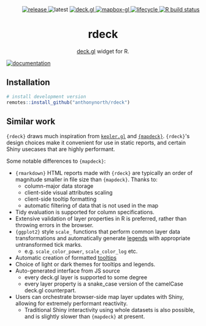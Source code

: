 <p align="right">
  <a href="https://github.com/anthonynorth/rdeck/releases/latest">
    <img src="https://img.shields.io/github/v/release/anthonynorth/rdeck?include_prereleases&logo=github&sort=semver" alt="release" />
  </a>
  <img src="https://img.shields.io/github/r-package/v/anthonynorth/rdeck?label=latest&logo=r" alt="latest" />
  <a href="https://github.com/visgl/deck.gl">
    <img src="https://img.shields.io/github/package-json/dependency-version/anthonynorth/rdeck/deck.gl" alt="deck.gl" />
  </a>
  <a href="https://github.com/mapbox/mapbox-gl-js">
    <img src="https://img.shields.io/github/package-json/dependency-version/anthonynorth/rdeck/mapbox-gl" alt="mapbox-gl" />
  </a>
  <a href="https://www.tidyverse.org/lifecycle/#experimental">
    <img src="https://img.shields.io/badge/lifecycle-experimental-orange" alt="lifecycle" />
  </a>
  <a href="https://github.com/anthonynorth/rdeck/actions">
    <img src="https://github.com/anthonynorth/rdeck/workflows/R-CMD-check/badge.svg" alt="R build status">
  </a>
</p>

<h1 align="center">rdeck</h1>
<p align="center">
  <a href="https://github.com/visgl/deck.gl">deck.gl</a> widget for R.
</p>

[![documentation](https://user-images.githubusercontent.com/391385/102683609-fceff080-421d-11eb-9b97-2889c683f03f.png)](https://anthonynorth.github.io/rdeck)

## Installation

```r
# install development version
remotes::install_github("anthonynorth/rdeck")
```

## Similar work

`{rdeck}` draws much inspiration from [`kepler.gl`](https://github.com/keplergl/kepler.gl) and 
[`{mapdeck}`](https://github.com/SymbolixAU/mapdeck). `{rdeck}`'s design choices make it convenient 
for use in static reports, and certain Shiny usecases that are highly performant.

Some notable differences to `{mapdeck}`:

* `{rmarkdown}` HTML reports made with `{rdeck}` are typically an order of magnitude smaller in file size than `{mapdeck}`. Thanks to: 
  - column-major data storage
  - client-side visual attributes scaling
  - client-side tooltip formatting
  - automatic filtering of data that is not used in the map
* Tidy evaluation is supported for column specifications.
* Extensive validation of layer properties in R is preferred, rather than throwing errors in the browser.
* `{ggplot2}` style `scale_` functions that perform common layer data transformations and automatically generate [legends](https://anthonynorth.github.io/rdeck/reference/scale.html#legend) with appropriate untransformed tick marks.
  - e.g. `scale_color_power`, `scale_color_log` etc.
* Automatic creation of formatted [tooltips](https://anthonynorth.github.io/rdeck/reference/tooltip.html)
* Choice of light or dark themes for tooltips and legends.
* Auto-generated interface from JS source
  - every deck.gl layer is supported to some degree
  - every layer property is a snake_case version of the camelCase deck.gl counterpart.
* Users can orchestrate browser-side map layer updates with Shiny, allowing for extremely performant reactivity.
  - Traditional Shiny interactivity using whole datasets is also possible, and is slightly slower than `{mapdeck}` at present.
